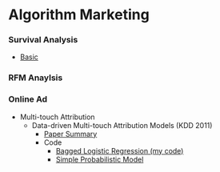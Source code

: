 # Algorithm Marketing
### Survival Analysis
- [Basic](https://minsoo9506.github.io/01_survival_analysis/)
### RFM Anaylsis
### Online Ad
- Multi-touch Attribution
    - Data-driven Multi-touch Attribution Models (KDD 2011)
        - [Paper Summary](https://minsoo9506.github.io/03_multi_touch_attr/)
        - Code
            - [Bagged Logistic Regression (my code)](https://github.com/minsoo9506/algorithmic-marketing/blob/master/multi_touch_attribution/practice.ipynb)
            - [Simple Probabilistic Model](https://colab.research.google.com/github/iampatgrady/Simple-Probabalistic-Model-For-Google-Analytics-Users/blob/master/Multitouch_Attribution_Modeling.ipynb)